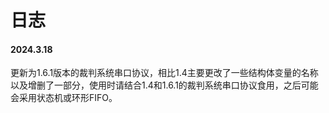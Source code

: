 # 日志

#### 2024.3.18

更新为1.6.1版本的裁判系统串口协议，相比1.4主要更改了一些结构体变量的名称以及增删了一部分，使用时请结合1.4和1.6.1的裁判系统串口协议食用，之后可能会采用状态机或环形FIFO。
